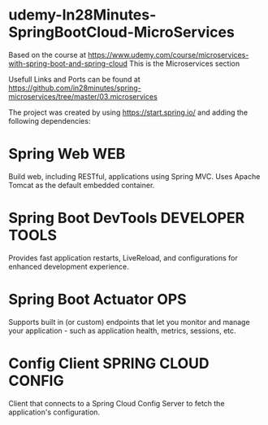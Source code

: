# udemy-In28Minutes-SpringBootCloud-MicroServices
Based on the course at https://www.udemy.com/course/microservices-with-spring-boot-and-spring-cloud
This is the Microservices section

Usefull Links and Ports can be found at https://github.com/in28minutes/spring-microservices/tree/master/03.microservices

The project was created by using https://start.spring.io/ and adding the following dependencies:

Spring Web WEB
===============
Build web, including RESTful, applications using Spring MVC. Uses Apache Tomcat as the default embedded container.

Spring Boot DevTools DEVELOPER TOOLS
====================================
Provides fast application restarts, LiveReload, and configurations for enhanced development experience.

Spring Boot Actuator OPS
========================
Supports built in (or custom) endpoints that let you monitor and manage your application - such as application health, metrics, sessions, etc.

Config Client SPRING CLOUD CONFIG
===================================
Client that connects to a Spring Cloud Config Server to fetch the application's configuration.
